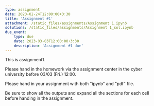 ```yaml
---
type: assignment
date: 2023-02-24T12:00:00+3:30
title: 'Assignment #1'
attachment: /static_files/assignments/Assignment 1.ipynb
solutions: /static_files/assignments/Assignment 1_sol.ipynb
due_event: 
    type: due
    date: 2023-03-03T12:00:00+3:30
    description: 'Assignment #1 due'
---
```

This is assignment1.

Please hand in the homework via the assignment center in the cyber university before 03/03 (Fri.) 12:00.

Please hand in your assignment with both "ipynb" and "pdf" file.

Be sure to show all the outputs and expand all the sections for each cell before handing in the assignment.
